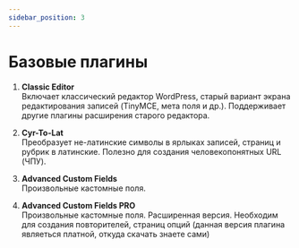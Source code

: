 ```yaml
---
sidebar_position: 3
---
```

# Базовые плагины

1. **Classic Editor** <br/>
Включает классический редактор WordPress, старый вариант экрана редактирования записей (TinyMCE, мета поля и др.). Поддерживает другие плагины расширения старого редактора.

2. **Cyr-To-Lat** <br/>
Преобразует не-латинские символы в ярлыках записей, страниц и рубрик в латинские. Полезно для создания человекопонятных URL (ЧПУ).

3. **Advanced Custom Fields** <br/>
Произвольные кастомные поля.

4. **Advanced Custom Fields PRO** <br/>
Произвольные кастомные поля. Расширенная версия. Необходим для создания повторителей, страниц опций (данная версия плагина являеться платной, откуда скачать знаете сами)